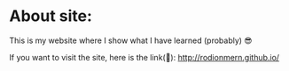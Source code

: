 # About site:

This is my website where I show what I have learned (probably) 😎

If you want to visit the site, here is the link(🔗): http://rodionmern.github.io/
